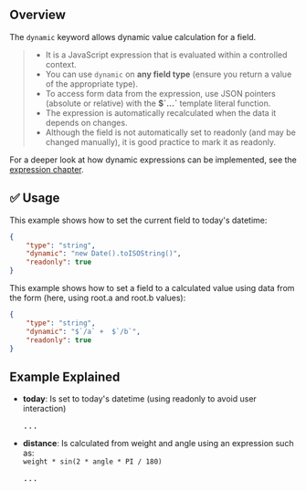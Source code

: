 
## Overview  

The `dynamic` keyword allows dynamic value calculation for a field.

>- It is a JavaScript expression that is evaluated within a controlled context.  
>- You can use `dynamic` on **any field type** (ensure you return a value of the appropriate type).  
>- To access form data from the expression, use JSON pointers (absolute or relative) with the **$\`...\`** template literal function.  
>- The expression is automatically recalculated when the data it depends on changes.  
>- Although the field is not automatically set to readonly (and may be changed manually), it is good practice to mark it as readonly.

For a deeper look at how dynamic expressions can be implemented, see the [expression chapter](#general/expression).

## ✅ Usage

This example shows how to set the current field to today's datetime:

```json
{
    "type": "string",
    "dynamic": "new Date().toISOString()",
    "readonly": true
}
```

This example shows how to set a field to a calculated value using data from the form (here, using root.a and root.b values):

```json
{
    "type": "string",
    "dynamic": "$`/a` +  $`/b`",
    "readonly": true
}
```

## Example Explained 

- **today**: Is set to today's datetime (using readonly to avoid user interaction)
  <pre onclick="this.innerHTML = form.sourceSchema.properties.today._toJSON(4)">...</pre>

- **distance**: Is calculated from weight and angle using an expression such as:  
    `weight * sin(2 * angle * PI / 180)`
  <pre onclick="this.innerHTML = form.sourceSchema.properties.distance._toJSON(4)">...</pre>

